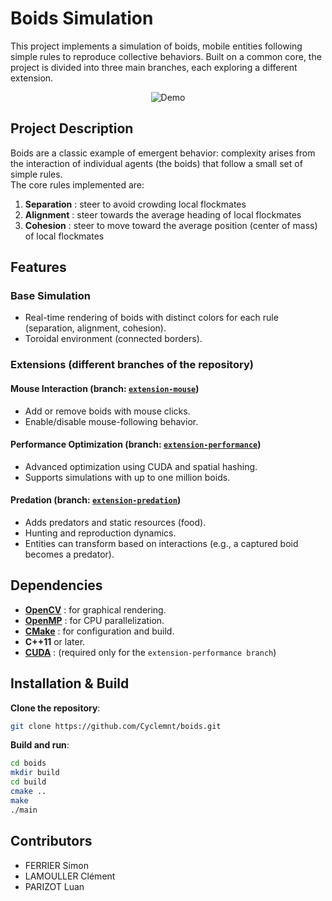 # Boids Simulation  

This project implements a simulation of boids, mobile entities following simple rules to reproduce collective behaviors. Built on a common core, the project is divided into three main branches, each exploring a different extension.  

<p align="center">
  <img src="demo.gif" alt="Demo"/>
</p>


## Project Description  
Boids are a classic example of emergent behavior: complexity arises from the interaction of individual agents (the boids) that follow a small set of simple rules.  
The core rules implemented are:  
1. **Separation** : steer to avoid crowding local flockmates  
2. **Alignment** : steer towards the average heading of local flockmates  
3. **Cohesion** : steer to move toward the average position (center of mass) of local flockmates  

## Features  
### Base Simulation  
- Real-time rendering of boids with distinct colors for each rule (separation, alignment, cohesion).  
- Toroidal environment (connected borders).  

### Extensions (different branches of the repository)  
#### Mouse Interaction (branch: [`extension-mouse`](https://github.com/Cyclemnt/boids/tree/extension-mouse))  
- Add or remove boids with mouse clicks.  
- Enable/disable mouse-following behavior.  

#### Performance Optimization (branch: [`extension-performance`](https://github.com/Cyclemnt/boids/tree/extension-performance))  
- Advanced optimization using CUDA and spatial hashing.
- Supports simulations with up to one million boids.  

#### Predation (branch: [`extension-predation`](https://github.com/Cyclemnt/boids/tree/extension-predation))  
- Adds predators and static resources (food).  
- Hunting and reproduction dynamics.  
- Entities can transform based on interactions (e.g., a captured boid becomes a predator).  

## Dependencies
- **[OpenCV](https://opencv.org/)** : for graphical rendering.
- **[OpenMP](https://www.openmp.org/)** : for CPU parallelization.
- **[CMake](https://cmake.org/)** : for configuration and build.
- **C++11** or later.
- **[CUDA](https://developer.nvidia.com/cuda-toolkit)** : (required only for the `extension-performance branch`)

## Installation & Build
**Clone the repository**:
   ```bash
   git clone https://github.com/Cyclemnt/boids.git
  ```
**Build and run**:
   ```bash
   cd boids
   mkdir build
   cd build
   cmake ..
   make
   ./main
  ```

## Contributors
- FERRIER Simon
- LAMOULLER Clément
- PARIZOT Luan
